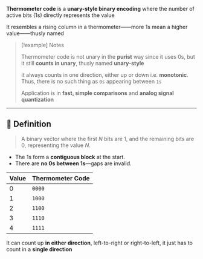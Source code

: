 **Thermometer code** is a **unary-style binary encoding** where the number of active bits (1s) directly represents the value

It resembles a rising column in a thermometer——more 1s mean a higher value——thusly named

> [!example] Notes
> 
> Thermometer code is not unary in the **purist** way since it uses 0s, but it still **counts in unary**, thusly named **unary-style**
> 
> It always counts in one direction, either up or down i.e. **monotonic**.
> Thus, there is no such thing as `0s` appearing between `1s`
> 
> Application is in **fast, simple comparisons** and **analog signal quantization**

---

## 📘 Definition
> A binary vector where the first $N$ bits are $1$, and the remaining bits are $0$, representing the value $N$.

- The 1s form a **contiguous block** at the start.
- There are **no 0s between 1s**—gaps are invalid.

| Value | Thermometer Code |
|--------|------------------|
| 0      | `0000`           |
| 1      | `1000`           |
| 2      | `1100`           |
| 3      | `1110`           |
| 4      | `1111`           |

It can count up **in either direction**, left-to-right or right-to-left, it just has to count in a **single direction**

